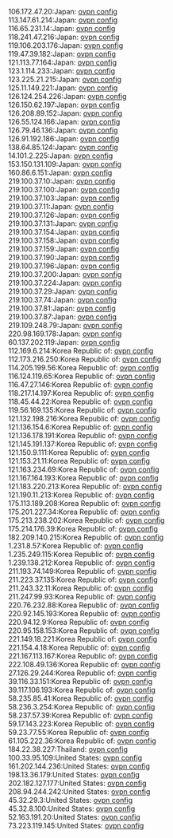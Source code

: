 106.172.47.20:Japan: [ovpn config](vpn/106_172_47_20.ovpn)  
113.147.61.214:Japan: [ovpn config](vpn/113_147_61_214.ovpn)  
116.65.231.14:Japan: [ovpn config](vpn/116_65_231_14.ovpn)  
118.241.47.216:Japan: [ovpn config](vpn/118_241_47_216.ovpn)  
119.106.203.176:Japan: [ovpn config](vpn/119_106_203_176.ovpn)  
119.47.39.182:Japan: [ovpn config](vpn/119_47_39_182.ovpn)  
121.113.77.164:Japan: [ovpn config](vpn/121_113_77_164.ovpn)  
123.1.114.233:Japan: [ovpn config](vpn/123_1_114_233.ovpn)  
123.225.21.215:Japan: [ovpn config](vpn/123_225_21_215.ovpn)  
125.11.149.221:Japan: [ovpn config](vpn/125_11_149_221.ovpn)  
126.124.254.226:Japan: [ovpn config](vpn/126_124_254_226.ovpn)  
126.150.62.197:Japan: [ovpn config](vpn/126_150_62_197.ovpn)  
126.208.89.152:Japan: [ovpn config](vpn/126_208_89_152.ovpn)  
126.55.124.166:Japan: [ovpn config](vpn/126_55_124_166.ovpn)  
126.79.46.136:Japan: [ovpn config](vpn/126_79_46_136.ovpn)  
126.91.192.186:Japan: [ovpn config](vpn/126_91_192_186.ovpn)  
138.64.85.124:Japan: [ovpn config](vpn/138_64_85_124.ovpn)  
14.101.2.225:Japan: [ovpn config](vpn/14_101_2_225.ovpn)  
153.150.131.109:Japan: [ovpn config](vpn/153_150_131_109.ovpn)  
160.86.6.151:Japan: [ovpn config](vpn/160_86_6_151.ovpn)  
219.100.37.10:Japan: [ovpn config](vpn/219_100_37_10.ovpn)  
219.100.37.100:Japan: [ovpn config](vpn/219_100_37_100.ovpn)  
219.100.37.103:Japan: [ovpn config](vpn/219_100_37_103.ovpn)  
219.100.37.11:Japan: [ovpn config](vpn/219_100_37_11.ovpn)  
219.100.37.126:Japan: [ovpn config](vpn/219_100_37_126.ovpn)  
219.100.37.131:Japan: [ovpn config](vpn/219_100_37_131.ovpn)  
219.100.37.154:Japan: [ovpn config](vpn/219_100_37_154.ovpn)  
219.100.37.158:Japan: [ovpn config](vpn/219_100_37_158.ovpn)  
219.100.37.159:Japan: [ovpn config](vpn/219_100_37_159.ovpn)  
219.100.37.190:Japan: [ovpn config](vpn/219_100_37_190.ovpn)  
219.100.37.196:Japan: [ovpn config](vpn/219_100_37_196.ovpn)  
219.100.37.200:Japan: [ovpn config](vpn/219_100_37_200.ovpn)  
219.100.37.224:Japan: [ovpn config](vpn/219_100_37_224.ovpn)  
219.100.37.29:Japan: [ovpn config](vpn/219_100_37_29.ovpn)  
219.100.37.74:Japan: [ovpn config](vpn/219_100_37_74.ovpn)  
219.100.37.81:Japan: [ovpn config](vpn/219_100_37_81.ovpn)  
219.100.37.87:Japan: [ovpn config](vpn/219_100_37_87.ovpn)  
219.109.248.79:Japan: [ovpn config](vpn/219_109_248_79.ovpn)  
220.98.169.178:Japan: [ovpn config](vpn/220_98_169_178.ovpn)  
60.137.202.119:Japan: [ovpn config](vpn/60_137_202_119.ovpn)  
112.169.6.214:Korea Republic of: [ovpn config](vpn/112_169_6_214.ovpn)  
112.173.216.250:Korea Republic of: [ovpn config](vpn/112_173_216_250.ovpn)  
114.205.199.56:Korea Republic of: [ovpn config](vpn/114_205_199_56.ovpn)  
116.124.119.65:Korea Republic of: [ovpn config](vpn/116_124_119_65.ovpn)  
116.47.27.146:Korea Republic of: [ovpn config](vpn/116_47_27_146.ovpn)  
118.217.14.197:Korea Republic of: [ovpn config](vpn/118_217_14_197.ovpn)  
118.45.44.22:Korea Republic of: [ovpn config](vpn/118_45_44_22.ovpn)  
119.56.169.135:Korea Republic of: [ovpn config](vpn/119_56_169_135.ovpn)  
121.132.198.216:Korea Republic of: [ovpn config](vpn/121_132_198_216.ovpn)  
121.136.154.6:Korea Republic of: [ovpn config](vpn/121_136_154_6.ovpn)  
121.136.178.191:Korea Republic of: [ovpn config](vpn/121_136_178_191.ovpn)  
121.145.191.137:Korea Republic of: [ovpn config](vpn/121_145_191_137.ovpn)  
121.150.9.111:Korea Republic of: [ovpn config](vpn/121_150_9_111.ovpn)  
121.153.21.11:Korea Republic of: [ovpn config](vpn/121_153_21_11.ovpn)  
121.163.234.69:Korea Republic of: [ovpn config](vpn/121_163_234_69.ovpn)  
121.167.164.193:Korea Republic of: [ovpn config](vpn/121_167_164_193.ovpn)  
121.183.220.213:Korea Republic of: [ovpn config](vpn/121_183_220_213.ovpn)  
121.190.11.213:Korea Republic of: [ovpn config](vpn/121_190_11_213.ovpn)  
175.113.189.208:Korea Republic of: [ovpn config](vpn/175_113_189_208.ovpn)  
175.201.227.34:Korea Republic of: [ovpn config](vpn/175_201_227_34.ovpn)  
175.213.238.202:Korea Republic of: [ovpn config](vpn/175_213_238_202.ovpn)  
175.214.176.39:Korea Republic of: [ovpn config](vpn/175_214_176_39.ovpn)  
182.209.140.215:Korea Republic of: [ovpn config](vpn/182_209_140_215.ovpn)  
1.231.8.57:Korea Republic of: [ovpn config](vpn/1_231_8_57.ovpn)  
1.235.249.115:Korea Republic of: [ovpn config](vpn/1_235_249_115.ovpn)  
1.239.138.212:Korea Republic of: [ovpn config](vpn/1_239_138_212.ovpn)  
211.193.74.149:Korea Republic of: [ovpn config](vpn/211_193_74_149.ovpn)  
211.223.37.135:Korea Republic of: [ovpn config](vpn/211_223_37_135.ovpn)  
211.243.32.11:Korea Republic of: [ovpn config](vpn/211_243_32_11.ovpn)  
211.247.99.93:Korea Republic of: [ovpn config](vpn/211_247_99_93.ovpn)  
220.76.232.88:Korea Republic of: [ovpn config](vpn/220_76_232_88.ovpn)  
220.92.145.193:Korea Republic of: [ovpn config](vpn/220_92_145_193.ovpn)  
220.94.12.9:Korea Republic of: [ovpn config](vpn/220_94_12_9.ovpn)  
220.95.158.153:Korea Republic of: [ovpn config](vpn/220_95_158_153.ovpn)  
221.149.18.221:Korea Republic of: [ovpn config](vpn/221_149_18_221.ovpn)  
221.154.4.18:Korea Republic of: [ovpn config](vpn/221_154_4_18.ovpn)  
221.167.113.167:Korea Republic of: [ovpn config](vpn/221_167_113_167.ovpn)  
222.108.49.136:Korea Republic of: [ovpn config](vpn/222_108_49_136.ovpn)  
27.126.29.244:Korea Republic of: [ovpn config](vpn/27_126_29_244.ovpn)  
39.116.33.151:Korea Republic of: [ovpn config](vpn/39_116_33_151.ovpn)  
39.117.106.193:Korea Republic of: [ovpn config](vpn/39_117_106_193.ovpn)  
58.235.85.41:Korea Republic of: [ovpn config](vpn/58_235_85_41.ovpn)  
58.236.3.254:Korea Republic of: [ovpn config](vpn/58_236_3_254.ovpn)  
58.237.57.39:Korea Republic of: [ovpn config](vpn/58_237_57_39.ovpn)  
59.17.143.223:Korea Republic of: [ovpn config](vpn/59_17_143_223.ovpn)  
59.23.77.55:Korea Republic of: [ovpn config](vpn/59_23_77_55.ovpn)  
61.105.222.36:Korea Republic of: [ovpn config](vpn/61_105_222_36.ovpn)  
184.22.38.227:Thailand: [ovpn config](vpn/184_22_38_227.ovpn)  
100.33.95.109:United States: [ovpn config](vpn/100_33_95_109.ovpn)  
161.202.144.236:United States: [ovpn config](vpn/161_202_144_236.ovpn)  
198.13.36.179:United States: [ovpn config](vpn/198_13_36_179.ovpn)  
202.182.127.177:United States: [ovpn config](vpn/202_182_127_177.ovpn)  
208.94.244.242:United States: [ovpn config](vpn/208_94_244_242.ovpn)  
45.32.29.3:United States: [ovpn config](vpn/45_32_29_3.ovpn)  
45.32.8.100:United States: [ovpn config](vpn/45_32_8_100.ovpn)  
52.163.191.20:United States: [ovpn config](vpn/52_163_191_20.ovpn)  
73.223.119.145:United States: [ovpn config](vpn/73_223_119_145.ovpn)  
